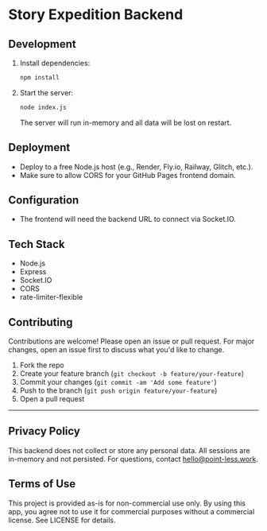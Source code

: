 # Story Expedition Backend

## Development

1. Install dependencies:
   ```sh
   npm install
   ```
2. Start the server:
   ```sh
   node index.js
   ```
   The server will run in-memory and all data will be lost on restart.

## Deployment

- Deploy to a free Node.js host (e.g., Render, Fly.io, Railway, Glitch, etc.).
- Make sure to allow CORS for your GitHub Pages frontend domain.

## Configuration

- The frontend will need the backend URL to connect via Socket.IO. 

## Tech Stack

- Node.js
- Express
- Socket.IO
- CORS
- rate-limiter-flexible

## Contributing

Contributions are welcome! Please open an issue or pull request. For major changes, open an issue first to discuss what you'd like to change.

1. Fork the repo
2. Create your feature branch (`git checkout -b feature/your-feature`)
3. Commit your changes (`git commit -am 'Add some feature'`)
4. Push to the branch (`git push origin feature/your-feature`)
5. Open a pull request

---

## Privacy Policy

This backend does not collect or store any personal data. All sessions are in-memory and not persisted. For questions, contact [hello@point-less.work](mailto:hello@point-less.work).

## Terms of Use

This project is provided as-is for non-commercial use only. By using this app, you agree not to use it for commercial purposes without a commercial license. See LICENSE for details. 